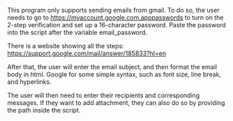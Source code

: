 This program only supports sending emails from gmail. To do so, the user needs to go to https://myaccount.google.com.apppasswords to turn on the 2-step verification and set up a 16-character password. Paste the password into the script after the variable email_password.

There is a website showing all the steps: https://support.google.com/mail/answer/185833?hl=en

After that, the user will enter the email subject, and then format the email body in html. Google for some simple syntax, such as font size, line break, and hyperlinks.

The user will then need to enter their recipients and corresponding messages. If they want to add attachment, they can also do so by providing the path inside the script.
